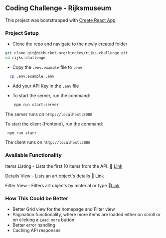 ## Coding Challenge - Rijksmuseum

This project was bootstrapped with [Create React App](https://github.com/facebookincubator/create-react-app).

### Project Setup

- Clone the repo  and navigate to the newly created folder

```bash
git clone git@bitbucket.org:kingkev/rijks-challenge.git
cd rijks-challenge
```

- Copy the `.env.example` file to `.env`

```bash
  cp .env.example .env
```

- Add your API Key in the `.env` file

- To start the server, run the command:

```bash
    npm run start:server
```
  The server runs on `http://localhost:8000`

To start the client (frontend), run the command:
   ```bash
    npm run start
   ```
  The client runs on `http://localhost:3000`


### Available Functionality

Items Listing - Lists the first 10 items from the API.  🔗 [Link](http://localhost:3000)

Details View - Lists an art object's details  🔗 [Link](http://localhost:3000/collection/SK-A-500)

Filter View - Filters art objects by material or type  🔗[Link](http://localhost:3000/filterCollection?material=oak%20(wood))


### How This Could be Better
- Better Grid view for the homepage and Filter view
- Pagination functionality, where more items are loaded either on scroll or on clicking a `Load more` button
- Better error handling
- Caching API responses